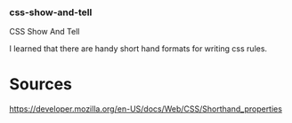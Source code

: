 ### css-show-and-tell
CSS Show And Tell

I learned that there are handy short hand formats for writing
css rules.










# Sources
https://developer.mozilla.org/en-US/docs/Web/CSS/Shorthand_properties